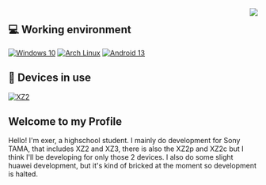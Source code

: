 <img align="right" src="https://github-readme-stats.vercel.app/api?username=ekkusa&hide=issues&show_icons=true&include_all_commits=true&theme=vue&count_private=true" />

## 💻 Working environment
[![Windows 10](https://img.shields.io/badge/Windows%2011-00adef?style=flat-square&logo=windows&logoColor=ffffff)](https://www.microsoft.com/en-us/windows/windows-10)
[![Arch Linux](https://img.shields.io/badge/Arch%20Linux-1793d0?style=flat-square&logo=arch-linux&logoColor=ffffff)](https://archlinux.org)
[![Android 13](https://img.shields.io/badge/Android%2013-3ddc84?style=flat-square&logo=android&logoColor=ffffff)](https://www.android.com/android-13/)

## 📱 Devices in use
[![XZ2](https://img.shields.io/badge/Sony%20XZ2-3ddc84?style=for-the-badge&logo=appveyor&logo=sony&logoColor=ffffff)](https://www.gsmarena.com/sony_xperia_xz2-9081.php)

## Welcome to my Profile
Hello! I'm exer, a highschool student. I mainly do development for Sony TAMA, that includes XZ2 and XZ3, there is also the XZ2p and XZ2c but I think I'll be developing for only those 2 devices. I also do some slight huawei development, but it's kind of bricked at the moment so development is halted.
